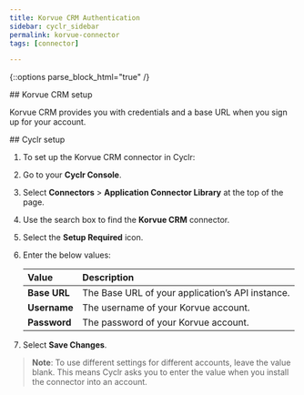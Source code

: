 ```yaml
---
title: Korvue CRM Authentication
sidebar: cyclr_sidebar
permalink: korvue-connector
tags: [connector]

---
```

{::options parse_block_html="true" /}
<section class="card">
## Korvue CRM setup

Korvue CRM provides you with credentials and a base URL when you sign up for your account.


</section>
<section class="card">
## Cyclr setup

1. To set up the Korvue CRM connector in Cyclr:

2. Go to your **Cyclr Console**.

3. Select **Connectors** > **Application Connector Library** at the top of the page.

4. Use the search box to find the **Korvue CRM** connector.

5. Select the **Setup Required** icon.

6. Enter the below values:

   | Value        | Description                                      |
   | :----------- | :----------------------------------------------- |
   | **Base URL** | The Base URL of your application’s API instance. |
   | **Username** | The username of your Korvue account.             |
   | **Password** | The password of your Korvue account.             |

7. Select **Save Changes**.

> **Note**: To use different settings for different accounts, leave the value blank. This means Cyclr asks you to enter the value when you install the connector into an account.

</section>

